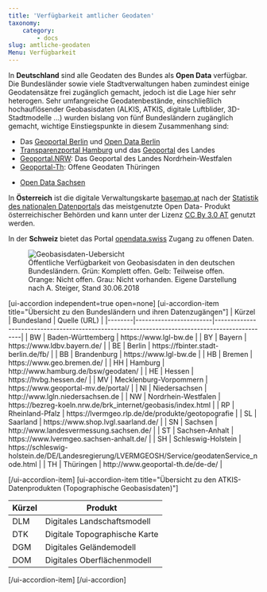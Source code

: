 ```yaml
---
title: 'Verfügbarkeit amtlicher Geodaten'
taxonomy:
    category:
        - docs
slug: amtliche-geodaten
Menu: Verfügbarkeit
---
```


In **Deutschland** sind alle Geodaten des Bundes als **Open Data** verfügbar. Die Bundesländer sowie viele Stadtverwaltungen haben zumindest einige Geodatensätze frei zugänglich gemacht, jedoch ist die Lage hier sehr heterogen. Sehr umfangreiche Geodatenbestände, einschließlich hochauflösender Geobasisdaten (ALKIS, ATKIS, digitale Luftblider, 3D-Stadtmodelle ...) wurden bislang von fünf Bundesländern zugänglich gemacht, wichtige Einstiegspunkte in diesem Zusammenhang sind:

- Das [Geoportal Berlin](http://www.stadtentwicklung.berlin.de/geoinformation/) und [Open Data Berlin](https://daten.berlin.de/kategorie/geographie-und-stadtplanung)
- [Transparenzportal Hamburg](http://suche.transparenz.hamburg.de/?groups=geografie-geologie-und-geodaten) und das [Geoportal](http://www.geoportal-hamburg.de/Geoportal/geo-online/) des Landes
- [Geoportal.NRW](https://www.geoportal.nrw/): Das Geoportal des Landes Nordrhein-Westfalen
- [Geoportal-Th](https://www.geoportal-th.de): Offene Geodaten Thüringen
* [Open Data Sachsen](https://www.opendata.sachsen.de/Daten_finden.htm)

In **Österreich** ist die digitale Verwaltungskarte [basemap.at](https://basemap.at/) nach der [Statistik des nationalen Datenportals](https://www.data.gv.at/wp-content/themes/datagvat/ckan-apps.php) das meistgenutzte Open Data- Produkt österreichischer Behörden und kann unter der Lizenz [CC By 3.0 AT](https://creativecommons.org/licenses/by/3.0/at/deed.de) genutzt werden.

In der **Schweiz** bietet das Portal [opendata.swiss](https://opendata.swiss/de/) Zugang zu offenen Daten.

[^1]: Die Schweiz ist kein Teilnehmer der INSPIRE-Direktive, verfügt aber über ähnliche Geodateninfrastrukturen wie die EU





<figure class="image-caption">
        <img alt="Geobasisdaten-Uebersicht" src="amtliche-geodaten/geobasislaender.png"></img>
        <figcaption>&Ouml;ffentliche Verf&uuml;gbarkeit von Geobasisdaten in den deutschen Bundesl&auml;ndern. Gr&uuml;n: Komplett offen. Gelb: Teilweise offen. Orange: Nicht offen. Grau: Nicht vorhanden. Eigene Darstellung nach A. Steiger, Stand&nbsp;30.06.2018</figcaption>
</figure>

<div markdown ="1">
[ui-accordion independent=true open=none]
[ui-accordion-item title="Übersicht zu den Bundesländern und ihren Datenzugängen"]
| Kürzel | Bundesland             | Quelle (URL)                                                                                        |
|--------|------------------------|-----------------------------------------------------------------------------------------------|
| BW     | Baden-Württemberg      | https://www.lgl-bw.de                                                                                 |
| BY     | Bayern                 | https://www.ldbv.bayern.de/                                                                   |
| BE     | Berlin                 | https://fbinter.stadt-berlin.de/fb/                                                           |
| BB     | Brandenburg            | https://www.lgl-bw.de                                                                         |
| HB     | Bremen                 | https://www.geo.bremen.de/                                                                    |
| HH     | Hamburg                | http://www.hamburg.de/bsw/geodaten/                                                           |
| HE     | Hessen                 | https://hvbg.hessen.de/                                                                       |
| MV     | Mecklenburg-Vorpommern | https://www.geoportal-mv.de/portal/                                                           |
| NI     | Niedersachsen          | http://www.lgln.niedersachsen.de                                                              |
| NW     | Nordrhein-Westfalen    | https://bezreg-koeln.nrw.de/brk_internet/geobasis/index.html                                  |
| RP     | Rheinland-Pfalz        | https://lvermgeo.rlp.de/de/produkte/geotopografie                                             |
| SL     | Saarland               | https://www.shop.lvgl.saarland.de/                                                            |
| SN     | Sachsen                | http://www.landesvermessung.sachsen.de/                                                       |
| ST     | Sachsen-Anhalt         | https://www.lvermgeo.sachsen-anhalt.de/                                                       |
| SH     | Schleswig-Holstein     | https://schleswig-holstein.de/DE/Landesregierung/LVERMGEOSH/Service/geodatenService_node.html |
| TH     | Thüringen              | http://www.geoportal-th.de/de-de/                                                             |

[/ui-accordion-item]
[ui-accordion-item title="Übersicht zu den ATKIS-Datenprodukten (Topographische Geobasisdaten)"]

Kürzel  | Produkt
--|--
DLM  | Digitales Landschaftsmodell
DTK  | Digitale Topographische Karte
DGM  | Digitales Geländemodell
DOM  | Digitales Oberflächenmodell
[/ui-accordion-item]
[/ui-accordion]
</div>

